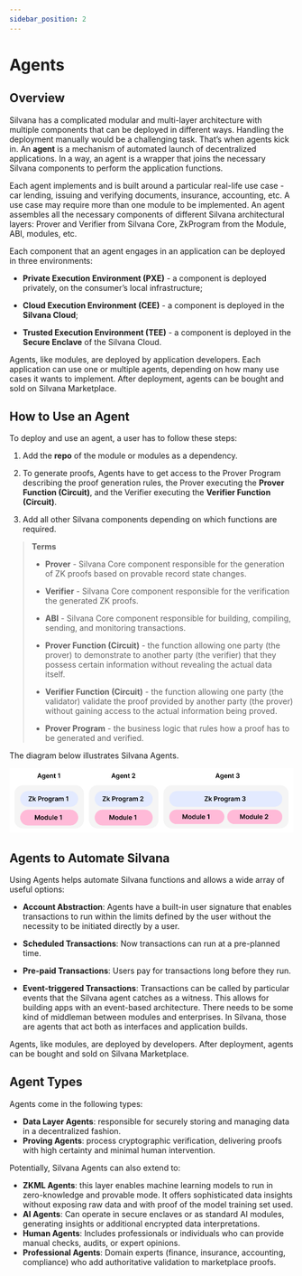 ```yaml
---
sidebar_position: 2
---
```


# Agents

## Overview

Silvana has a complicated modular and multi-layer architecture with multiple components that can be deployed in different ways. Handling the deployment manually would be a challenging task. That’s when agents kick in. An **agent** is a mechanism of automated launch of decentralized applications. In a way, an agent is a wrapper that joins the necessary Silvana components to perform the application functions.

Each agent implements and is built around a particular real-life use case - car lending, issuing and verifying documents, insurance, accounting, etc. A use case may require more than one module to be implemented. An agent assembles all the necessary components of different Silvana architectural layers: Prover and Verifier from Silvana Core, ZkProgram from the Module, ABI, modules, etc.

Each component that an agent engages in an application can be deployed in three environments:

* **Private Execution Environment (PXE)** - a component is deployed privately, on the consumer’s local infrastructure;

* **Cloud Execution Environment (CEE)** - a component is deployed in the **Silvana Cloud**;

* **Trusted Execution Environment (TEE)** - a component is deployed in the **Secure Enclave** of the Silvana Cloud.

Agents, like modules, are deployed by application developers. Each application can use one or multiple agents, depending on how many use cases it wants to implement. After deployment, agents can be bought and sold on Silvana Marketplace.

## How to Use an Agent

To deploy and use an agent, a user has to follow these steps:

1. Add the **repo** of the module or modules as a dependency. 

2. To generate proofs, Agents have to get access to the Prover Program describing the proof generation rules, the Prover executing the **Prover Function (Circuit)**, and the Verifier executing the **Verifier Function (Circuit)**.

3. Add all other Silvana components depending on which functions are required.

> **Terms**  
>
> * **Prover** - Silvana Core component responsible for the generation of ZK proofs based on provable record state changes.
> 
> * **Verifier** - Silvana Core component responsible for the verification the generated ZK proofs.
> 
> * **ABI** - Silvana Core component responsible for building, compiling, sending, and monitoring transactions.
> 
> * **Prover Function (Circuit)** - the function allowing one party (the prover) to demonstrate to another party (the verifier) that they possess certain information without revealing the actual data itself.
> 
> * **Verifier Function (Circuit)** - the function allowing one party (the validator) validate the proof provided by another party (the prover) without gaining access to the actual information being proved.
> 
> * **Prover Program** - the business logic that rules how a proof has to be generated and verified.

The diagram below illustrates Silvana Agents.

![Silvana Agents](./img/silvana-agents.png)

## Agents to Automate Silvana

Using Agents helps automate Silvana functions and allows a wide array of useful options:

* **Account Abstraction**: Agents have a built-in user signature that enables transactions to run within the limits defined by the user without the necessity to be initiated directly by a user.

* **Scheduled Transactions**: Now transactions can run at a pre-planned time.
* **Pre-paid Transactions**: Users pay for transactions long before they run.
* **Event-triggered Transactions**: Transactions can be called by particular events that the Silvana agent catches as a witness. This allows for building apps with an event-based architecture. There needs to be some kind of middleman between modules and enterprises. In Silvana, those are agents that act both as interfaces and application builds.

Agents, like modules, are deployed by developers. After deployment, agents can be bought and sold on Silvana Marketplace.

## Agent Types

Agents come in the following types:

* **Data Layer Agents**: responsible for securely storing and managing data in a decentralized fashion.
* **Proving Agents**: process cryptographic verification, delivering proofs with high certainty and minimal human intervention.

Potentially, Silvana Agents can also extend to:

* **ZKML Agents**: this layer enables machine learning models to run in zero-knowledge and provable mode. It offers sophisticated data insights without exposing raw data and with proof of the model training set used.
* **AI Agents**: Can operate in secure enclaves or as standard AI modules, generating insights or additional encrypted data interpretations.
* **Human Agents**: Includes professionals or individuals who can provide manual checks, audits, or expert opinions.
* **Professional Agents**: Domain experts (finance, insurance, accounting, compliance) who add authoritative validation to marketplace proofs.